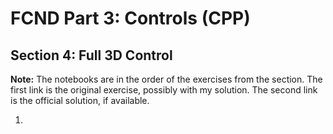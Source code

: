 # FCND Part 3: Controls (CPP)

## Section 4: Full 3D Control

**Note:** The notebooks are in the order of the exercises from the section. The first link is the original exercise, possibly with my solution. The second link is the official solution, if available.


1. 
